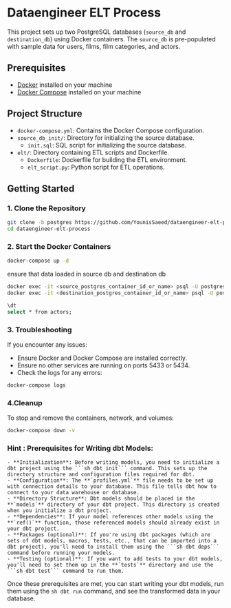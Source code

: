 # Dataengineer ELT Process

This project sets up two PostgreSQL databases (`source_db` and `destination_db`) using Docker containers. The `source_db` is pre-populated with sample data for users, films, film categories, and actors.

## Prerequisites

- [Docker](https://www.docker.com/products/docker-desktop) installed on your machine
- [Docker Compose](https://docs.docker.com/compose/install/) installed on your machine

## Project Structure
- `docker-compose.yml`: Contains the Docker Compose configuration.
- `source_db_init/`: Directory for initializing the source database.
  - `init.sql`: SQL script for initializing the source database.
- `elt/`: Directory containing ETL scripts and Dockerfile.
  - `Dockerfile`: Dockerfile for building the ETL environment.
  - `elt_script.py`: Python script for ETL operations.
 

## Getting Started

### 1. Clone the Repository

```sh
git clone -b postgres https://github.com/YounisSaeed/dataengineer-elt-process.git
cd dataengineer-elt-process
```

### 2. Start the Docker Containers
```sh
docker-compose up -d
```
ensure that data loaded in source db and destination db
```sh
docker exec -it <source_postgres_container_id_or_name> psql -U postgres -d source_db
docker exec -it <destination_postgres_container_id_or_name> psql -U postgres -d destination_db
```
```sh
\dt
select * from actors;
```
### 3. Troubleshooting
If you encounter any issues:
- Ensure Docker and Docker Compose are installed correctly.
- Ensure no other services are running on ports 5433 or 5434.
- Check the logs for any errors:
```sh
docker-compose logs
```

### 4.Cleanup
To stop and remove the containers, network, and volumes:
```sh
docker-compose down -v
```

### Hint : Prerequisites for Writing dbt Models:
    - **Initialization**: Before writing models, you need to initialize a dbt project using the ```sh dbt init``` command. This sets up the directory structure and configuration files required for dbt.
    - **Configuration**: The **`profiles.yml`** file needs to be set up with connection details to your database. This file tells dbt how to connect to your data warehouse or database.
    - **Directory Structure**: Dbt models should be placed in the **`models`** directory of your dbt project. This directory is created when you initialize a dbt project.
    - **Dependencies**: If your model references other models using the **`ref()`** function, those referenced models should already exist in your dbt project.
    - **Packages (optional)**: If you're using dbt packages (which are sets of dbt models, macros, tests, etc., that can be imported into a dbt project), you'll need to install them using the ```sh dbt deps``` command before running your models.
    - **Testing (optional)**: If you want to add tests to your dbt models, you'll need to set them up in the **`tests`** directory and use the ```sh dbt test``` command to run them.

Once these prerequisites are met, you can start writing your dbt models, run them using the ```sh dbt run``` command, and see the transformed data in your database.
